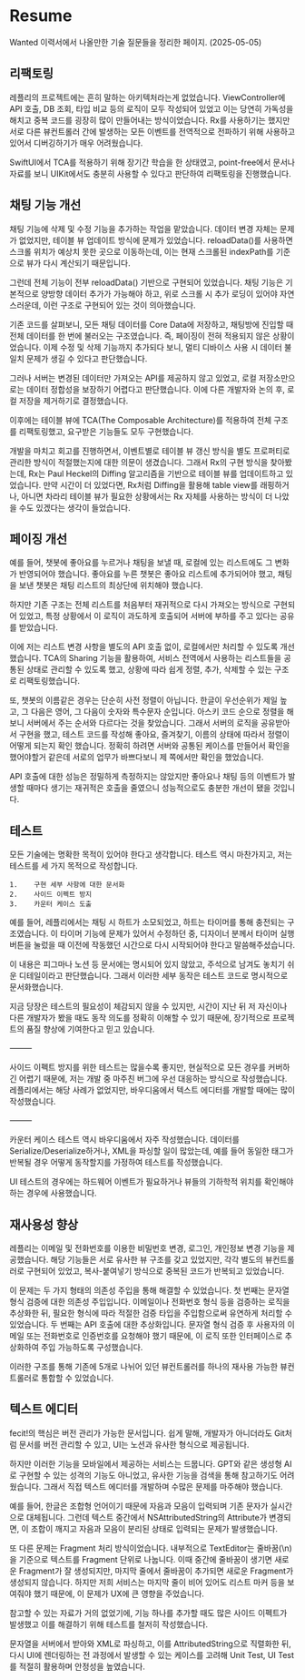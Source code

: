# Resume

Wanted 이력서에서 나올만한 기술 질문들을 정리한 페이지. (2025-05-05)


## 리팩토링 
 

레플리의 프로젝트에는 흔히 말하는 아키텍처라는게 없었습니다. ViewController에 API 호출, DB 조회, 타입 비교 등의 로직이 모두 작성되어 있었고 이는 당연히 가독성을 해치고 중복 코드를 굉장히 많이 만들어내는 방식이었습니다. Rx를 사용하기는 했지만 서로 다른 뷰컨트롤러 간에 발생하는 모든 이벤트를 전역적으로 전파하기 위해 사용하고 있어서 디버깅하기가 매우 어려웠습니다. 

SwiftUI에서 TCA를 적용하기 위해 장기간 학습을 한 상태였고, point-free에서 문서나 자료를 보니 UIKit에서도 충분히 사용할 수 있다고 판단하여 리팩토링을 진행했습니다. 

## 채팅 기능 개선 

채팅 기능에 삭제 및 수정 기능을 추가하는 작업을 맡았습니다. 데이터 변경 자체는 문제가 없었지만, 테이블 뷰 업데이트 방식에 문제가 있었습니다. reloadData()를 사용하면 스크롤 위치가 예상치 못한 곳으로 이동하는데, 이는 현재 스크롤된 indexPath를 기준으로 뷰가 다시 계산되기 때문입니다.

그런데 전체 기능이 전부 reloadData() 기반으로 구현되어 있었습니다. 채팅 기능은 기본적으로 양방향 데이터 추가가 가능해야 하고, 위로 스크롤 시 추가 로딩이 있어야 자연스러운데, 이런 구조로 구현되어 있는 것이 의아했습니다.

기존 코드를 살펴보니, 모든 채팅 데이터를 Core Data에 저장하고, 채팅방에 진입할 때 전체 데이터를 한 번에 불러오는 구조였습니다. 즉, 페이징이 전혀 적용되지 않은 상황이었습니다. 이제 수정 및 삭제 기능까지 추가되다 보니, 멀티 디바이스 사용 시 데이터 불일치 문제가 생길 수 있다고 판단했습니다.

그러나 서버는 변경된 데이터만 가져오는 API를 제공하지 않고 있었고, 로컬 저장소만으로는 데이터 정합성을 보장하기 어렵다고 판단했습니다. 이에 다른 개발자와 논의 후, 로컬 저장을 제거하기로 결정했습니다.

이후에는 테이블 뷰에 TCA(The Composable Architecture)를 적용하여 전체 구조를 리팩토링했고, 요구받은 기능들도 모두 구현했습니다.

개발을 마치고 회고를 진행하면서, 이벤트별로 테이블 뷰 갱신 방식을 별도 프로퍼티로 관리한 방식이 적절했는지에 대한 의문이 생겼습니다. 그래서 Rx의 구현 방식을 찾아봤는데, Rx는 Paul Heckel의 Diffing 알고리즘을 기반으로 테이블 뷰를 업데이트하고 있었습니다. 만약 시간이 더 있었다면, Rx처럼 Diffing을 활용해 table view를 래핑하거나, 아니면 차라리 테이블 뷰가 필요한 상황에서는 Rx 자체를 사용하는 방식이 더 나았을 수도 있겠다는 생각이 들었습니다. 

## 페이징 개선 

예를 들어, 챗봇에 좋아요를 누르거나 채팅을 보낼 때, 로컬에 있는 리스트에도 그 변화가 반영되어야 했습니다.
좋아요를 누른 챗봇은 좋아요 리스트에 추가되어야 했고, 채팅을 보낸 챗봇은 채팅 리스트의 최상단에 위치해야 했습니다.

하지만 기존 구조는 전체 리스트를 처음부터 재귀적으로 다시 가져오는 방식으로 구현되어 있었고,
특정 상황에서 이 로직이 과도하게 호출되어 서버에 부하를 주고 있다는 공유를 받았습니다.

이에 저는 리스트 변경 사항을 별도의 API 호출 없이, 로컬에서만 처리할 수 있도록 개선했습니다.
TCA의 Sharing 기능을 활용하여, 서비스 전역에서 사용하는 리스트들을 공통된 상태로 관리할 수 있도록 했고,
상황에 따라 쉽게 정렬, 추가, 삭제할 수 있는 구조로 리팩토링했습니다.

또, 챗봇의 이름같은 경우는 단순히 사전 정렬이 아닙니다. 한글이 우선순위가 제일 높고, 그 다음은 영어, 그 다음이 숫자와 특수문자 순입니다. 아스키 코드 순으로 정렬을 해보니 서버에서 주는 순서와 다르다는 것을 찾았습니다. 그래서 서버의 로직을 공유받아서 구현을 했고, 테스트 코드를 작성해 좋아요, 즐겨찾기, 이름의 상태에 따라서 정렬이 어떻게 되는지 확인 했습니다. 정확히 하려면 서버와 공통된 케이스를 만들어서 확인을 했어야할거 같은데 서로의 업무가 바쁘다보니 제 쪽에서만 확인을 했었습니다. 

API 호출에 대한 성능은 정밀하게 측정하지는 않았지만 좋아요나 채팅 등의 이벤트가 발생할 때마다 생기는 재귀적은 호출을 줄였으니 성능적으로도 충분한 개선이 됐을 것입니다. 

## 테스트 

모든 기술에는 명확한 목적이 있어야 한다고 생각합니다. 테스트 역시 마찬가지고, 저는 테스트를 세 가지 목적으로 작성합니다.

    1.    구현 세부 사항에 대한 문서화
    2.    사이드 이펙트 방지
    3.    카운터 케이스 도출

예를 들어, 레플리에서는 채팅 시 하트가 소모되었고, 하트는 타이머를 통해 충전되는 구조였습니다.
이 타이머 기능에 문제가 있어서 수정하던 중, 디자이너 분께서 타이머 실행 버튼을 눌렀을 때 이전에 작동했던 시간으로 다시 시작되어야 한다고 말씀해주셨습니다.

이 내용은 피그마나 노션 등 문서에는 명시되어 있지 않았고, 주석으로 남겨도 놓치기 쉬운 디테일이라고 판단했습니다.
그래서 이러한 세부 동작은 테스트 코드로 명시적으로 문서화했습니다.

지금 당장은 테스트의 필요성이 체감되지 않을 수 있지만,
시간이 지난 뒤 저 자신이나 다른 개발자가 봤을 때도 동작 의도를 정확히 이해할 수 있기 때문에,
장기적으로 프로젝트의 품질 향상에 기여한다고 믿고 있습니다.

⸻

사이드 이펙트 방지를 위한 테스트는 많을수록 좋지만, 현실적으로 모든 경우를 커버하긴 어렵기 때문에,
저는 개발 중 마주친 버그에 우선 대응하는 방식으로 작성했습니다.
레플리에서는 해당 사례가 없었지만, 바우디움에서 텍스트 에디터를 개발할 때에는 많이 작성했습니다.

⸻

카운터 케이스 테스트 역시 바우디움에서 자주 작성했습니다.
데이터를 Serialize/Deserialize하거나, XML을 파싱할 일이 많았는데,
예를 들어 동일한 태그가 반복될 경우 어떻게 동작할지를 가정하여 테스트를 작성했습니다.

UI 테스트의 경우에는 하드웨어 이벤트가 필요하거나 뷰들의 기하학적 위치를 확인해야하는 경우에 사용했습니다. 

## 재사용성 향상 

레플리는 이메일 및 전화번호를 이용한 비밀번호 변경, 로그인, 개인정보 변경 기능을 제공했습니다. 해당 기능들은 서로 유사한 뷰 구조를 갖고 있었지만, 각각 별도의 뷰컨트롤러로 구현되어 있었고, 복사-붙여넣기 방식으로 중복된 코드가 반복되고 있었습니다.

이 문제는 두 가지 형태의 의존성 주입을 통해 해결할 수 있었습니다.
첫 번째는 문자열 형식 검증에 대한 의존성 주입입니다. 이메일이나 전화번호 형식 등을 검증하는 로직을 추상화한 뒤, 필요한 형식에 따라 적절한 검증 타입을 주입함으로써 유연하게 처리할 수 있었습니다.
두 번째는 API 호출에 대한 추상화입니다. 문자열 형식 검증 후 사용자의 이메일 또는 전화번호로 인증번호를 요청해야 했기 때문에, 이 로직 또한 인터페이스로 추상화하여 주입 가능하도록 구성했습니다.

이러한 구조를 통해 기존에 5개로 나뉘어 있던 뷰컨트롤러를 하나의 재사용 가능한 뷰컨트롤러로 통합할 수 있었습니다.

## 텍스트 에디터

fecit!의 핵심은 버전 관리가 가능한 문서입니다. 쉽게 말해, 개발자가 아니더라도 Git처럼 문서를 버전 관리할 수 있고, UI는 노션과 유사한 형식으로 제공됩니다.

하지만 이러한 기능을 모바일에서 제공하는 서비스는 드뭅니다. GPT와 같은 생성형 AI로 구현할 수 있는 성격의 기능도 아니었고, 유사한 기능을 검색을 통해 참고하기도 어려웠습니다. 그래서 직접 텍스트 에디터를 개발하며 수많은 문제를 마주해야 했습니다.

예를 들어, 한글은 조합형 언어이기 때문에 자음과 모음이 입력되며 기존 문자가 실시간으로 대체됩니다. 그런데 텍스트 중간에서 NSAttributedString의 Attribute가 변경되면, 이 조합이 깨지고 자음과 모음이 분리된 상태로 입력되는 문제가 발생했습니다.

또 다른 문제는 Fragment 처리 방식이었습니다. 내부적으로 TextEditor는 줄바꿈(\n)을 기준으로 텍스트를 Fragment 단위로 나눕니다. 이때 중간에 줄바꿈이 생기면 새로운 Fragment가 잘 생성되지만, 마지막 줄에서 줄바꿈이 추가되면 새로운 Fragment가 생성되지 않습니다. 하지만 저희 서비스는 마지막 줄이 비어 있어도 리스트 마커 등을 보여줘야 했기 때문에, 이 문제가 UX에 큰 영향을 주었습니다.

참고할 수 있는 자료가 거의 없었기에, 기능 하나를 추가할 때도 많은 사이드 이펙트가 발생했고 이를 해결하기 위해 테스트를 철저히 작성했습니다.

문자열을 서버에서 받아와 XML로 파싱하고, 이를 AttributedString으로 직렬화한 뒤, 다시 UI에 렌더링하는 전 과정에서 발생할 수 있는 케이스를 고려해 Unit Test, UI Test를 적절히 활용하며 안정성을 높였습니다.


